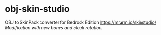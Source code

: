 # obj-skin-studio
OBJ to SkinPack converter for Bedrock Edition https://mrarm.io/skinstudio/
*Modification with new bones and cloak rotation.*
